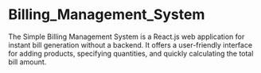# Billing_Management_System
The Simple Billing Management System is a React.js web application for instant bill generation without a backend. It offers a user-friendly interface for adding products, specifying quantities, and quickly calculating the total bill amount.
